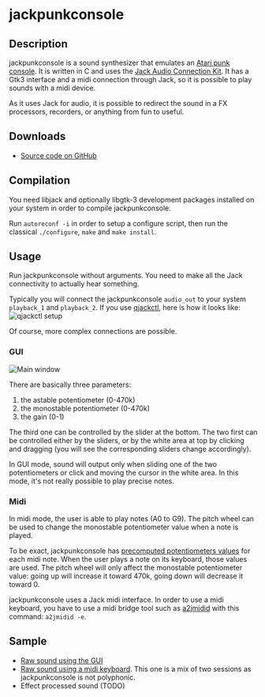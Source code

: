 # jackpunkconsole

## Description

jackpunkconsole is a sound synthesizer that emulates an
[Atari punk console](http://en.wikipedia.org/wiki/Atari_Punk_Console).
It is written in C and uses the
[Jack Audio Connection Kit](http://jackaudio.org/). It has a Gtk3
interface and a midi connection through Jack, so it is possible to play
sounds with a midi device.

As it uses Jack for audio, it is possible to redirect the sound in a
FX processors, recorders, or anything from fun to useful.

## Downloads

+ [Source code on GitHub](https://github.com/switryk/jackpunkconsole)

## Compilation

You need libjack and optionally libgtk-3 development packages installed
on your system in order to compile jackpunkconsole.

Run `autoreconf -i` in order to setup a configure script, then
run the classical `./configure`, `make` and `make install`.

## Usage

Run jackpunkconsole without arguments. You need to make all the
Jack connectivity to actually hear something.

Typically you will connect the jackpunkconsole `audio_out` to your system
`playback_1` and `playback_2`. If you use
[qjackctl](http://qjackctl.sourceforge.net/), here is how it looks like:
![qjackctl setup](http://witryk.be/jpc-screen02.png "qjackctl setup")

Of course, more complex connections are possible.

### GUI

![Main window](http://witryk.be/jpc-screen01.png "Main window")

There are basically three parameters:

1. the astable potentiometer (0-470k)
2. the monostable potentiometer (0-470k)
3. the gain (0-1)

The third one can be controlled by the slider at the bottom. The two
first can be controlled either by the sliders, or by the white area at
top by clicking and dragging (you will see the corresponding sliders
change accordingly).

In GUI mode, sound will output only when sliding one of the two
potentiometers or click and moving the cursor in the white area. In this
mode, it's not really possible to play precise notes.

### Midi

In midi mode, the user is able to play notes (A0 to G9). The pitch wheel
can be used to change the monostable potentiometer value when a note is
played.

To be exact, jackpunkconsole has
[precomputed potentiometers values](src/midi_notes.c)
for each midi note. When the user plays a note on its keyboard, those
values are used. The pitch wheel will only affect the monostable
potentiometer value: going up will increase it toward 470k, going down
will decrease it toward 0.

jackpunkconsole uses a Jack midi interface. In order to use a midi
keyboard, you have to use a midi bridge tool such as
[a2jmidid](http://home.gna.org/a2jmidid/) with this
command: `a2jmidid -e`.

## Sample

+ [Raw sound using the GUI](http://witryk.be/jpc-sample01.ogg)
+ [Raw sound using a midi keyboard](http://witryk.be/jpc-sample02.ogg). This one is a mix of two sessions as jackpunkconsole is not polyphonic.
+ Effect processed sound (TODO)
